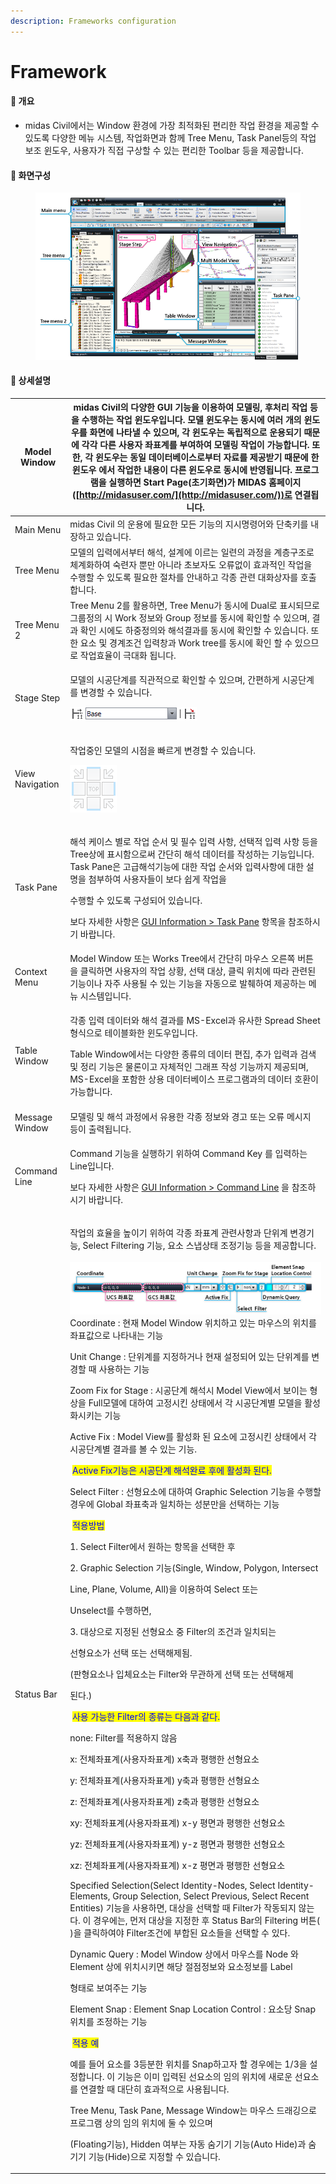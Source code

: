 ```yaml
---
description: Frameworks configuration
---
```


# Framework

#### 🎯 개요

* midas Civil에서는 Window 환경에 가장 최적화된 편리한 작업 환경을 제공할 수 있도록 다양한 메뉴 시스템, 작업화면과 함께 Tree Menu, Task Panel등의 작업 보조 윈도우, 사용자가 직접 구상할 수 있는 편리한 Toolbar 등을 제공합니다.

#### 🎯 화면구성

<figure><img src="../../.gitbook/assets/image.png" alt=""><figcaption></figcaption></figure>

#### 🎯 상세설명

| Model Window    | midas Civil의 다양한 GUI 기능을 이용하여 모델링, 후처리 작업 등을 수행하는 작업 윈도우입니다. 모델 윈도우는 동시에 여러 개의 윈도우를 화면에 나타낼 수 있으며, 각 윈도우는 독립적으로 운용되기 때문에 각각 다른 사용자 좌표계를 부여하여 모델링 작업이 가능합니다. 또한, 각 윈도우는 동일 데이터베이스로부터 자료를 제공받기 때문에 한 윈도우 에서 작업한 내용이 다른 윈도우로 동시에 반영됩니다. 프로그램을 실행하면 Start Page(초기화면)가 MIDAS 홈페이지([http://midasuser.com/](http://midasuser.com/))로 연결됩니다.                                                                                                                                                                                                                                                                                                                                                                                                                                                                                                                                                                                                                                                                                                                                                                                                                                                                                                                                                                                                                                                                                                                                                                                                                                                                                                                                                                                                                                                                                                                                                                                                                                                                                                                                                                                                                                                                                                                                                                                                                                                                                                                                                                                                                                                                                                                                                                                                                                                                                                                                                                                                                                                                                                                                                                                 |
| --------------- | -------------------------------------------------------------------------------------------------------------------------------------------------------------------------------------------------------------------------------------------------------------------------------------------------------------------------------------------------------------------------------------------------------------------------------------------------------------------------------------------------------------------------------------------------------------------------------------------------------------------------------------------------------------------------------------------------------------------------------------------------------------------------------------------------------------------------------------------------------------------------------------------------------------------------------------------------------------------------------------------------------------------------------------------------------------------------------------------------------------------------------------------------------------------------------------------------------------------------------------------------------------------------------------------------------------------------------------------------------------------------------------------------------------------------------------------------------------------------------------------------------------------------------------------------------------------------------------------------------------------------------------------------------------------------------------------------------------------------------------------------------------------------------------------------------------------------------------------------------------------------------------------------------------------------------------------------------------------------------------------------------------------------------------------------------------------------------------------------------------------------------------------------------------------------------------------------------------------------------------------------------------------------------------------------------------------------------------------------------------------------------------------------------------------------------------------------------------------------------------------------------------------------------------------------------------------------------------------------------------------------------------------------------------------------------------------------------------------------------------------------------------------------------------------------------------------------------------------------------------------------------------------------------------------------------------------------------------------------------------------------------------------------------------------------------------------------------------------------------------------- |
| Main Menu       | midas Civil 의 운용에 필요한 모든 기능의 지시명령어와 단축키를 내장하고 있습니다.                                                                                                                                                                                                                                                                                                                                                                                                                                                                                                                                                                                                                                                                                                                                                                                                                                                                                                                                                                                                                                                                                                                                                                                                                                                                                                                                                                                                                                                                                                                                                                                                                                                                                                                                                                                                                                                                                                                                                                                                                                                                                                                                                                                                                                                                                                                                                                                                                                                                                                                                                                                                                                                                                                                                                                                                                                                                                                                                                                                                                                                                  |
| Tree Menu       | 모델의 입력에서부터 해석, 설계에 이르는 일련의 과정을 계층구조로 체계화하여 숙련자 뿐만 아니라 초보자도 오류없이 효과적인 작업을 수행할 수 있도록 필요한 절차를 안내하고 각종 관련 대화상자를 호출합니다.                                                                                                                                                                                                                                                                                                                                                                                                                                                                                                                                                                                                                                                                                                                                                                                                                                                                                                                                                                                                                                                                                                                                                                                                                                                                                                                                                                                                                                                                                                                                                                                                                                                                                                                                                                                                                                                                                                                                                                                                                                                                                                                                                                                                                                                                                                                                                                                                                                                                                                                                                                                                                                                                                                                                                                                                                                                                                                                                                                                                   |
| Tree Menu 2     | Tree Menu 2를 활용하면, Tree Menu가 동시에 Dual로 표시되므로 그룹정의 시 Work 정보와 Group 정보를 동시에 확인할 수 있으며, 결과 확인 시에도 하중정의와 해석결과를 동시에 확인할 수 있습니다. 또한 요소 및 경계조건 입력창과 Work tree를 동시에 확인 할 수 있으므로 작업효율이 극대화 됩니다.                                                                                                                                                                                                                                                                                                                                                                                                                                                                                                                                                                                                                                                                                                                                                                                                                                                                                                                                                                                                                                                                                                                                                                                                                                                                                                                                                                                                                                                                                                                                                                                                                                                                                                                                                                                                                                                                                                                                                                                                                                                                                                                                                                                                                                                                                                                                                                                                                                                                                                                                                                                                                                                                                                                                                                                                                                                                                                                             |
| Stage Step      | <p>모델의 시공단계를 직관적으로 확인할 수 있으며, 간편하게 시공단계를 변경할 수 있습니다.</p><p><img src="../../.gitbook/assets/Stage_step.png" alt=""></p>                                                                                                                                                                                                                                                                                                                                                                                                                                                                                                                                                                                                                                                                                                                                                                                                                                                                                                                                                                                                                                                                                                                                                                                                                                                                                                                                                                                                                                                                                                                                                                                                                                                                                                                                                                                                                                                                                                                                                                                                                                                                                                                                                                                                                                                                                                                                                                                                                                                                                                                                                                                                                                                                                                                                                                                                                                                                                                                                                                                               |
| View Navigation | <p>작업중인 모델의 시점을 빠르게 변경할 수 있습니다.</p><p><img src="../../.gitbook/assets/View_navi.png" alt=""></p>                                                                                                                                                                                                                                                                                                                                                                                                                                                                                                                                                                                                                                                                                                                                                                                                                                                                                                                                                                                                                                                                                                                                                                                                                                                                                                                                                                                                                                                                                                                                                                                                                                                                                                                                                                                                                                                                                                                                                                                                                                                                                                                                                                                                                                                                                                                                                                                                                                                                                                                                                                                                                                                                                                                                                                                                                                                                                                                                                                                                                     |
| Task Pane       | <p>해석 케이스 별로 작업 순서 및 필수 입력 사항, 선택적 입력 사항 등을 Tree상에 표시함으로써 간단히 해석 데이터를 작성하는 기능입니다. Task Pane은 고급해석기능에 대한 작업 순서와 입력사항에 대한 설명을 첨부하여 사용자들이 보다 쉽게 작업을</p><p>수행할 수 있도록 구성되어 있습니다.</p><p> </p><p>보다 자세한 사항은 <a href="http://manual.midasuser.com/KR/Civil/900/Start/00_GUI_Information/Task_Pane.htm">GUI Information > Task Pane</a> 항목을 참조하시기 바랍니다.</p>                                                                                                                                                                                                                                                                                                                                                                                                                                                                                                                                                                                                                                                                                                                                                                                                                                                                                                                                                                                                                                                                                                                                                                                                                                                                                                                                                                                                                                                                                                                                                                                                                                                                                                                                                                                                                                                                                                                                                                                                                                                                                                                                                                                                                                                                                                                                                                                                                                                                                                                                                                                                                                                                                                                                                                   |
| Context Menu    | Model Window 또는 Works Tree에서 간단히 마우스 오른쪽 버튼을 클릭하면 사용자의 작업 상황, 선택 대상, 클릭 위치에 따라 관련된 기능이나 자주 사용될 수 있는 기능을 자동으로 발췌하여 제공하는 메뉴 시스템입니다.                                                                                                                                                                                                                                                                                                                                                                                                                                                                                                                                                                                                                                                                                                                                                                                                                                                                                                                                                                                                                                                                                                                                                                                                                                                                                                                                                                                                                                                                                                                                                                                                                                                                                                                                                                                                                                                                                                                                                                                                                                                                                                                                                                                                                                                                                                                                                                                                                                                                                                                                                                                                                                                                                                                                                                                                                                                                                                                                                                                    |
| Table Window    | <p>각종 입력 데이터와 해석 결과를 MS-Excel과 유사한 Spread Sheet 형식으로 테이블화한 윈도우입니다.</p><p>Table Window에서는 다양한 종류의 데이터 편집, 추가 입력과 검색 및 정리 기능은 물론이고 자체적인 그래프 작성 기능까지 제공되며, MS-Excel을 포함한 상용 데이터베이스 프로그램과의 데이터 호환이 가능합니다.</p>                                                                                                                                                                                                                                                                                                                                                                                                                                                                                                                                                                                                                                                                                                                                                                                                                                                                                                                                                                                                                                                                                                                                                                                                                                                                                                                                                                                                                                                                                                                                                                                                                                                                                                                                                                                                                                                                                                                                                                                                                                                                                                                                                                                                                                                                                                                                                                                                                                                                                                                                                                                                                                                                                                                                                                                                                                                                                                            |
| Message Window  | 모델링 및 해석 과정에서 유용한 각종 정보와 경고 또는 오류 메시지 등이 출력됩니다.                                                                                                                                                                                                                                                                                                                                                                                                                                                                                                                                                                                                                                                                                                                                                                                                                                                                                                                                                                                                                                                                                                                                                                                                                                                                                                                                                                                                                                                                                                                                                                                                                                                                                                                                                                                                                                                                                                                                                                                                                                                                                                                                                                                                                                                                                                                                                                                                                                                                                                                                                                                                                                                                                                                                                                                                                                                                                                                                                                                                                                                                      |
| Command Line    | <p>Command 기능을 실행하기 위하여 Command Key 를 입력하는 Line입니다.</p><p>보다 자세한 사항은 <a href="http://manual.midasuser.com/KR/Civil/900/Start/00_GUI_Information/Command_Line.htm">GUI Information > Command Line</a> 을 참조하시기 바랍니다.</p>                                                                                                                                                                                                                                                                                                                                                                                                                                                                                                                                                                                                                                                                                                                                                                                                                                                                                                                                                                                                                                                                                                                                                                                                                                                                                                                                                                                                                                                                                                                                                                                                                                                                                                                                                                                                                                                                                                                                                                                                                                                                                                                                                                                                                                                                                                                                                                                                                                                                                                                                                                                                                                                                                                                                                                                                                                                                                               |
| Status Bar      | <p>작업의 효율을 높이기 위하여 각종 좌표계 관련사항과 단위계 변경기능, Select Filtering 기능, 요소 스냅상태 조정기능 등을 제공합니다.<br><br><img src="../../.gitbook/assets/Statu_bar.png" alt=""><br>Coordinate : 현재 Model Window 위치하고 있는 마우스의 위치를 좌표값으로 나타내는 기능</p><p> </p><p>Unit Change : 단위계를 지정하거나 현재 설정되어 있는 단위계를  변경할 때 사용하는 기능</p><p> </p><p>Zoom Fix for Stage : 시공단계 해석시 Model View에서 보이는 형상을 Full모델에 대하여 고정시킨 상태에서 각 시공단계별 모델을 활성화시키는 기능</p><p> </p><p>Active Fix : Model View를 활성화 된 요소에 고정시킨 상태에서 각 시공단계별 결과를 볼 수 있는 기능.</p><p>              <img src="http://manual.midasuser.com/KR/Civil/900/Start/Common_image/IMG_C_ICON_NOTE_01.png" alt=""> <mark style="color:blue;">Active Fix기능은 시공단계 해석완료 후에 활성화 된다.</mark></p><p> </p><p>Select Filter : 선형요소에 대하여 Graphic Selection 기능을 수행할 경우에 Global 좌표축과 일치하는 성분만을 선택하는 기능</p><p>              <img src="http://manual.midasuser.com/KR/Civil/900/Start/Common_image/IMG_C_ICON_NOTE_01.png" alt=""> <mark style="color:blue;">적용방법</mark></p><p>                  1. Select Filter에서 원하는 항목을 선택한 후</p><p>                  2. Graphic Selection 기능(Single, Window, Polygon, Intersect    </p><p>                      Line, Plane, Volume, All)을 이용하여 Select 또는                </p><p>                      Unselect를 수행하면,</p><p>                  3. 대상으로 지정된 선형요소 중 Filter의 조건과 일치되는 </p><p>                      선형요소가 선택 또는 선택해제됨.</p><p>                     (판형요소나 입체요소는 Filter와 무관하게 선택 또는 선택해제</p><p>                      된다.)</p><p>                 <img src="http://manual.midasuser.com/KR/Civil/900/Start/Common_image/IMG_C_ICON_NOTE_01.png" alt=""> <mark style="color:blue;">사용 가능한 Filter의 종류는 다음과 같다.</mark> <img src="http://manual.midasuser.com/KR/Civil/900/Start/Common_image/IMG_C_ICON_DROP_DOWN.png" alt=""></p><p>none: Filter를 적용하지 않음</p><p>x: 전체좌표계(사용자좌표계) x축과 평행한 선형요소</p><p>y: 전체좌표계(사용자좌표계) y축과 평행한 선형요소</p><p>z: 전체좌표계(사용자좌표계) z축과 평행한 선형요소</p><p>xy: 전체좌표계(사용자좌표계) x-y 평면과 평행한 선형요소</p><p>yz: 전체좌표계(사용자좌표계) y-z 평면과 평행한 선형요소</p><p>xz: 전체좌표계(사용자좌표계) x-z 평면과 평행한 선형요소</p><p> </p><p>Specified Selection(Select Identity-Nodes, Select Identity-Elements, Group Selection, Select Previous, Select Recent Entities) 기능을 사용하면, 대상을 선택할 때 Filter가 작동되지 않는다. 이 경우에는, 먼저 대상을 지정한 후 Status Bar의 Filtering 버튼(<img src="http://manual.midasuser.com/KR/Civil/900/Start/00_GUI_Information/image/b_arrow.jpg" alt="" data-size="line">)을 클릭하여야 Filter조건에 부합된 요소들을 선택할 수 있다.</p><p>Dynamic Query : Model Window 상에서 마우스를 Node 와 Element 상에 위치시키면 해당 절점정보와 요소정보를 Label</p><p>                     형태로 보여주는 기능</p><p> </p><p>Element Snap : Element Snap Location Control : 요소당 Snap위치를 조정하는 기능</p><p>                   <img src="http://manual.midasuser.com/KR/Civil/900/Start/Common_image/IMG_C_ICON_NOTE_01.png" alt="" data-size="line"> <mark style="color:blue;">적용 예</mark></p><p>  예를 들어 요소를 3등분한 위치를 Snap하고자 할 경우에는 1/3을 설정합니다. 이 기능은 이미 입력된 선요소의 임의 위치에 새로운 선요소를 연결할 때 대단히 효과적으로 사용됩니다.</p><p> Tree Menu, Task Pane, Message Window는 마우스 드래깅으로 프로그램 상의 임의 위치에 둘 수 있으며</p><p> (Floating기능), Hidden 여부는 자동 숨기기 기능(Auto Hide)과 숨기기 기능(Hide)으로 지정할 수 있습니다. </p> |
